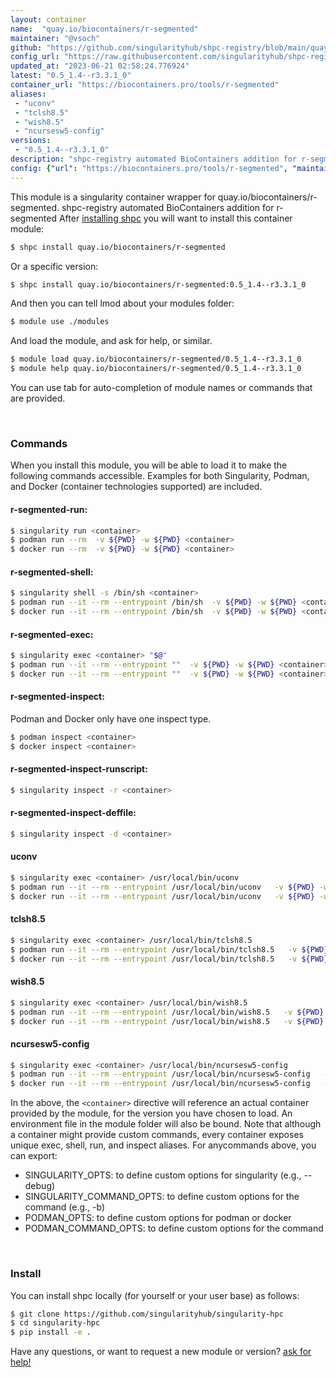 ```yaml
---
layout: container
name:  "quay.io/biocontainers/r-segmented"
maintainer: "@vsoch"
github: "https://github.com/singularityhub/shpc-registry/blob/main/quay.io/biocontainers/r-segmented/container.yaml"
config_url: "https://raw.githubusercontent.com/singularityhub/shpc-registry/main/quay.io/biocontainers/r-segmented/container.yaml"
updated_at: "2023-06-21 02:58:24.776924"
latest: "0.5_1.4--r3.3.1_0"
container_url: "https://biocontainers.pro/tools/r-segmented"
aliases:
 - "uconv"
 - "tclsh8.5"
 - "wish8.5"
 - "ncursesw5-config"
versions:
 - "0.5_1.4--r3.3.1_0"
description: "shpc-registry automated BioContainers addition for r-segmented"
config: {"url": "https://biocontainers.pro/tools/r-segmented", "maintainer": "@vsoch", "description": "shpc-registry automated BioContainers addition for r-segmented", "latest": {"0.5_1.4--r3.3.1_0": "sha256:6c2fd5688371a87050fac2cc710e099df6a6efd0b71209e4e97582a85533b15b"}, "tags": {"0.5_1.4--r3.3.1_0": "sha256:6c2fd5688371a87050fac2cc710e099df6a6efd0b71209e4e97582a85533b15b"}, "docker": "quay.io/biocontainers/r-segmented", "aliases": {"uconv": "/usr/local/bin/uconv", "tclsh8.5": "/usr/local/bin/tclsh8.5", "wish8.5": "/usr/local/bin/wish8.5", "ncursesw5-config": "/usr/local/bin/ncursesw5-config"}}
---
```


This module is a singularity container wrapper for quay.io/biocontainers/r-segmented.
shpc-registry automated BioContainers addition for r-segmented
After [installing shpc](#install) you will want to install this container module:


```bash
$ shpc install quay.io/biocontainers/r-segmented
```

Or a specific version:

```bash
$ shpc install quay.io/biocontainers/r-segmented:0.5_1.4--r3.3.1_0
```

And then you can tell lmod about your modules folder:

```bash
$ module use ./modules
```

And load the module, and ask for help, or similar.

```bash
$ module load quay.io/biocontainers/r-segmented/0.5_1.4--r3.3.1_0
$ module help quay.io/biocontainers/r-segmented/0.5_1.4--r3.3.1_0
```

You can use tab for auto-completion of module names or commands that are provided.

<br>

### Commands

When you install this module, you will be able to load it to make the following commands accessible.
Examples for both Singularity, Podman, and Docker (container technologies supported) are included.

#### r-segmented-run:

```bash
$ singularity run <container>
$ podman run --rm  -v ${PWD} -w ${PWD} <container>
$ docker run --rm  -v ${PWD} -w ${PWD} <container>
```

#### r-segmented-shell:

```bash
$ singularity shell -s /bin/sh <container>
$ podman run --it --rm --entrypoint /bin/sh  -v ${PWD} -w ${PWD} <container>
$ docker run --it --rm --entrypoint /bin/sh  -v ${PWD} -w ${PWD} <container>
```

#### r-segmented-exec:

```bash
$ singularity exec <container> "$@"
$ podman run --it --rm --entrypoint ""  -v ${PWD} -w ${PWD} <container> "$@"
$ docker run --it --rm --entrypoint ""  -v ${PWD} -w ${PWD} <container> "$@"
```

#### r-segmented-inspect:

Podman and Docker only have one inspect type.

```bash
$ podman inspect <container>
$ docker inspect <container>
```

#### r-segmented-inspect-runscript:

```bash
$ singularity inspect -r <container>
```

#### r-segmented-inspect-deffile:

```bash
$ singularity inspect -d <container>
```


#### uconv

```bash
$ singularity exec <container> /usr/local/bin/uconv
$ podman run --it --rm --entrypoint /usr/local/bin/uconv   -v ${PWD} -w ${PWD} <container> -c " $@"
$ docker run --it --rm --entrypoint /usr/local/bin/uconv   -v ${PWD} -w ${PWD} <container> -c " $@"
```


#### tclsh8.5

```bash
$ singularity exec <container> /usr/local/bin/tclsh8.5
$ podman run --it --rm --entrypoint /usr/local/bin/tclsh8.5   -v ${PWD} -w ${PWD} <container> -c " $@"
$ docker run --it --rm --entrypoint /usr/local/bin/tclsh8.5   -v ${PWD} -w ${PWD} <container> -c " $@"
```


#### wish8.5

```bash
$ singularity exec <container> /usr/local/bin/wish8.5
$ podman run --it --rm --entrypoint /usr/local/bin/wish8.5   -v ${PWD} -w ${PWD} <container> -c " $@"
$ docker run --it --rm --entrypoint /usr/local/bin/wish8.5   -v ${PWD} -w ${PWD} <container> -c " $@"
```


#### ncursesw5-config

```bash
$ singularity exec <container> /usr/local/bin/ncursesw5-config
$ podman run --it --rm --entrypoint /usr/local/bin/ncursesw5-config   -v ${PWD} -w ${PWD} <container> -c " $@"
$ docker run --it --rm --entrypoint /usr/local/bin/ncursesw5-config   -v ${PWD} -w ${PWD} <container> -c " $@"
```



In the above, the `<container>` directive will reference an actual container provided
by the module, for the version you have chosen to load. An environment file in the
module folder will also be bound. Note that although a container
might provide custom commands, every container exposes unique exec, shell, run, and
inspect aliases. For anycommands above, you can export:

 - SINGULARITY_OPTS: to define custom options for singularity (e.g., --debug)
 - SINGULARITY_COMMAND_OPTS: to define custom options for the command (e.g., -b)
 - PODMAN_OPTS: to define custom options for podman or docker
 - PODMAN_COMMAND_OPTS: to define custom options for the command

<br>

### Install

You can install shpc locally (for yourself or your user base) as follows:

```bash
$ git clone https://github.com/singularityhub/singularity-hpc
$ cd singularity-hpc
$ pip install -e .
```

Have any questions, or want to request a new module or version? [ask for help!](https://github.com/singularityhub/singularity-hpc/issues)